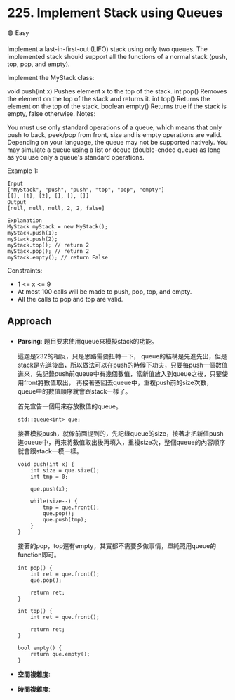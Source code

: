 # 225. Implement Stack using Queues

🟢 Easy 

Implement a last-in-first-out (LIFO) stack using only two queues. The implemented stack should support all the functions of a normal stack (push, top, pop, and empty).

Implement the MyStack class:

void push(int x) Pushes element x to the top of the stack.
int pop() Removes the element on the top of the stack and returns it.
int top() Returns the element on the top of the stack.
boolean empty() Returns true if the stack is empty, false otherwise.
Notes:

You must use only standard operations of a queue, which means that only push to back, peek/pop from front, size and is empty operations are valid.
Depending on your language, the queue may not be supported natively. You may simulate a queue using a list or deque (double-ended queue) as long as you use only a queue's standard operations.

Example 1:
```
Input
["MyStack", "push", "push", "top", "pop", "empty"]
[[], [1], [2], [], [], []]
Output
[null, null, null, 2, 2, false]

Explanation
MyStack myStack = new MyStack();
myStack.push(1);
myStack.push(2);
myStack.top(); // return 2
myStack.pop(); // return 2
myStack.empty(); // return False
```

Constraints:
- 1 <= x <= 9
- At most 100 calls will be made to push, pop, top, and empty.
- All the calls to pop and top are valid.

## Approach
### 
- **Parsing**: 
    題目要求使用queue來模擬stack的功能。

    這題是232的相反，只是思路需要扭轉一下，
    queue的結構是先進先出，但是stack是先進後出，所以做法可以在push的時候下功夫，只要每push一個數值進來，先記錄push前queue中有幾個數值，當新值放入到queue之後，只要使用front將數值取出，
    再接著塞回去queue中，重複push前的size次數，queue中的數值順序就會跟stack一樣了。

    首先宣告一個用來存放數值的queue。
    ```
    std::queue<int> que;
    ```

    接著模擬push，就像前面提到的，先記錄queue的size，接著才把新值push進queue中，再來將數值取出後再填入，重複size次，整個queue的內容順序就會跟stack一模一樣。
    ```
    void push(int x) {
        int size = que.size();
        int tmp = 0;

        que.push(x);

        while(size--) {
            tmp = que.front();
            que.pop();
            que.push(tmp);
        }
    }
    ```

    接著的pop，top還有empty，其實都不需要多做事情，單純照用queue的function即可。
    ```
    int pop() {
        int ret = que.front();
        que.pop();

        return ret;
    }

    int top() {
        int ret = que.front();

        return ret;
    }

    bool empty() {
        return que.empty();
    }
    ```
- **空間複雜度**: 
- **時間複雜度**: 